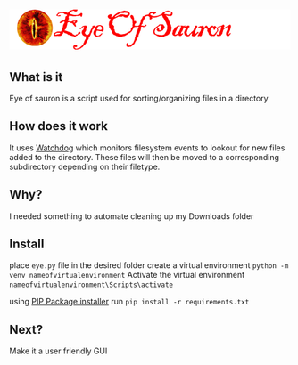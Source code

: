 # ![Eye of Sauron logo](https://github.com/playtunes100/Eye-of-sauron/blob/3762373b65b6a3956c26a11b5842bdc9469fdca8/eye%20of%20sauron%20logo.png)

## What is it
Eye of sauron is a script used for sorting/organizing files in a directory

## How does it work
It uses [Watchdog](https://pypi.org/project/watchdog/) which monitors filesystem events
to lookout for new files added to the directory.
These files will then be moved to a corresponding subdirectory depending on their filetype.

## Why?
I needed something to automate cleaning up my Downloads folder

## Install
place `eye.py` file in the desired folder
create a virtual environment
`python -m venv nameofvirtualenvironment`
Activate the virtual environment
`nameofvirtualenvironment\Scripts\activate`

using [PIP Package installer](https://pypi.org/project/pip/) run
`pip install -r requirements.txt`

## Next?
Make it a user friendly GUI 




